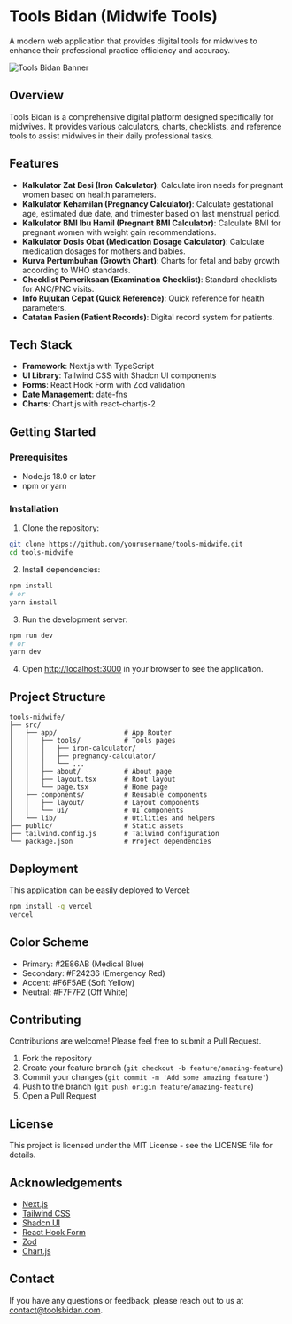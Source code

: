 # Tools Bidan (Midwife Tools)

A modern web application that provides digital tools for midwives to enhance their professional practice efficiency and accuracy.

![Tools Bidan Banner](https://raw.githubusercontent.com/billy17-netizen/tools-midwife/main/public/banner.png)

## Overview

Tools Bidan is a comprehensive digital platform designed specifically for midwives. It provides various calculators, charts, checklists, and reference tools to assist midwives in their daily professional tasks.

## Features

- **Kalkulator Zat Besi (Iron Calculator)**: Calculate iron needs for pregnant women based on health parameters.
- **Kalkulator Kehamilan (Pregnancy Calculator)**: Calculate gestational age, estimated due date, and trimester based on last menstrual period.
- **Kalkulator BMI Ibu Hamil (Pregnant BMI Calculator)**: Calculate BMI for pregnant women with weight gain recommendations.
- **Kalkulator Dosis Obat (Medication Dosage Calculator)**: Calculate medication dosages for mothers and babies.
- **Kurva Pertumbuhan (Growth Chart)**: Charts for fetal and baby growth according to WHO standards.
- **Checklist Pemeriksaan (Examination Checklist)**: Standard checklists for ANC/PNC visits.
- **Info Rujukan Cepat (Quick Reference)**: Quick reference for health parameters.
- **Catatan Pasien (Patient Records)**: Digital record system for patients.

## Tech Stack

- **Framework**: Next.js with TypeScript
- **UI Library**: Tailwind CSS with Shadcn UI components
- **Forms**: React Hook Form with Zod validation
- **Date Management**: date-fns
- **Charts**: Chart.js with react-chartjs-2

## Getting Started

### Prerequisites

- Node.js 18.0 or later
- npm or yarn

### Installation

1. Clone the repository:

```bash
git clone https://github.com/yourusername/tools-midwife.git
cd tools-midwife
```

2. Install dependencies:

```bash
npm install
# or
yarn install
```

3. Run the development server:

```bash
npm run dev
# or
yarn dev
```

4. Open [http://localhost:3000](http://localhost:3000) in your browser to see the application.

## Project Structure

```
tools-midwife/
├── src/
│   ├── app/                 # App Router
│   │   ├── tools/           # Tools pages
│   │   │   ├── iron-calculator/
│   │   │   ├── pregnancy-calculator/
│   │   │   └── ...
│   │   ├── about/           # About page
│   │   ├── layout.tsx       # Root layout
│   │   └── page.tsx         # Home page
│   ├── components/          # Reusable components
│   │   ├── layout/          # Layout components
│   │   └── ui/              # UI components
│   └── lib/                 # Utilities and helpers
├── public/                  # Static assets
├── tailwind.config.js       # Tailwind configuration
└── package.json             # Project dependencies
```

## Deployment

This application can be easily deployed to Vercel:

```bash
npm install -g vercel
vercel
```

## Color Scheme

- Primary: #2E86AB (Medical Blue)
- Secondary: #F24236 (Emergency Red)
- Accent: #F6F5AE (Soft Yellow)
- Neutral: #F7F7F2 (Off White)

## Contributing

Contributions are welcome! Please feel free to submit a Pull Request.

1. Fork the repository
2. Create your feature branch (`git checkout -b feature/amazing-feature`)
3. Commit your changes (`git commit -m 'Add some amazing feature'`)
4. Push to the branch (`git push origin feature/amazing-feature`)
5. Open a Pull Request

## License

This project is licensed under the MIT License - see the LICENSE file for details.

## Acknowledgements

- [Next.js](https://nextjs.org/)
- [Tailwind CSS](https://tailwindcss.com/)
- [Shadcn UI](https://ui.shadcn.com/)
- [React Hook Form](https://react-hook-form.com/)
- [Zod](https://github.com/colinhacks/zod)
- [Chart.js](https://www.chartjs.org/)

## Contact

If you have any questions or feedback, please reach out to us at [contact@toolsbidan.com](mailto:contact@toolsbidan.com).
